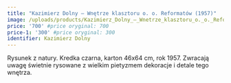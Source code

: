 ```yaml
---
title: "Kazimierz Dolny – Wnętrze klasztoru o. o. Reformatów (1957)"
image: /uploads/products/Kazimierz_Dolny_–_Wnetrze_klasztoru_o._o._Reformatow_(1957).jpg
price: '700' #price oryginal: 700
price-1: '300' #price oryginal: 300
identifier: Kazimierz Dolny
---
```


Rysunek z natury. Kredka czarna, karton 46x64 cm, rok 1957. Zwracają uwagę świetnie rysowane z wielkim pietyzmem dekoracje i detale tego wnętrza.